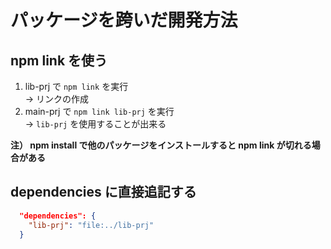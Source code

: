 # パッケージを跨いだ開発方法

## npm link を使う
1. lib-prj で `npm link` を実行  
   -> リンクの作成
2. main-prj で `npm link lib-prj` を実行  
   -> `lib-prj` を使用することが出来る

**注） npm install で他のパッケージをインストールすると npm link が切れる場合がある**


## dependencies に直接追記する

```json:package.json
  "dependencies": {
    "lib-prj": "file:../lib-prj"
  }
```